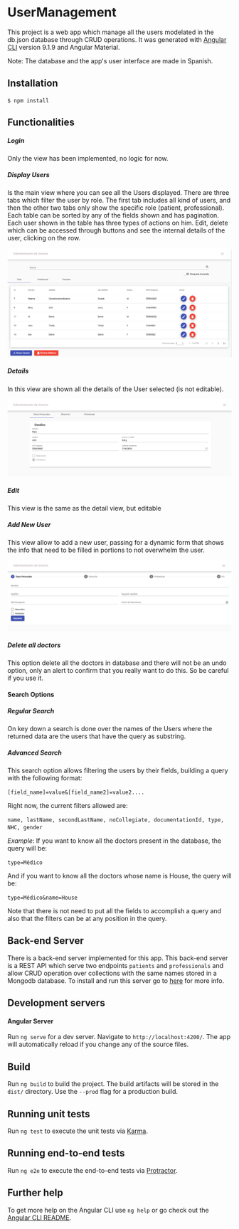 # UserManagement
This project is a web app which manage all the users modelated in the db.json database through CRUD operations. It was generated with [Angular CLI](https://github.com/angular/angular-cli) version 9.1.9 and Angular Material.

Note: The database and the app's user interface are made in Spanish.

## Installation
```
$ npm install
```

## Functionalities

##### Login
Only the view has been implemented, no logic for now.

##### Display Users
Is the main view where you can see all the Users displayed. There are three tabs which filter the user by role. The first tab includes all kind of users, and then the other two tabs only show the specific role (patient, professional). Each table can be sorted by any of the fields shown and has pagination. Each user shown in the table has three types of actions on him. Edit, delete which can be accessed through buttons and see the internal details of the user, clicking on the row.

![Main View](https://github.com/williamvn/UserManagement/blob/master/main.png?raw=true)

##### Details
In this view are shown all the details of the User selected (is not editable).

![Main View](https://github.com/williamvn/UserManagement/blob/master/Details.png?raw=true)

##### Edit

This view is the same as the detail view, but editable

##### Add New User
This view allow to add a new user, passing for a dynamic form that shows the info that need to be filled in portions to not overwhelm the user.

![Main View](https://github.com/williamvn/UserManagement/blob/master/NewUser.png?raw=true)

##### Delete all doctors
This option delete all the doctors in database and there will not be an undo option, only an alert to confirm that you really want to do this. So be careful if you use it.

#### Search Options

##### Regular Search
On key down a search is done over the names of the Users where the returned data are the users that have the query as substring.

##### Advanced Search
This search option allows filtering the users by their fields, building a query with the following format:

`[field_name]=value&[field_name2]=value2....`

Right now, the current filters allowed are:

`name, lastName, secondLastName, noCollegiate, documentationId, type, NHC, gender`

*Example*:
If you want to know all the doctors present in the database, the query will be:

`type=Médico`

And if you want to know all the doctors whose name is House, the query will be:

`type=Médico&name=House`

Note that there is not need to put all the fields to accomplish a query and also that the filters can be at any position in the query.

## Back-end Server

There is a back-end server implemented for this app. This back-end server is a REST API which serve two endpoints `patients` and `professionals` and allow CRUD operation over  collections with the same names stored in a Mongodb database. To install and run this server go to [here](https://github.com/williamvn/his-rest-api) for more info.


## Development servers
#### Angular Server

Run `ng serve` for a dev server. Navigate to `http://localhost:4200/`. The app will automatically reload if you change any of the source files. 

## Build

Run `ng build` to build the project. The build artifacts will be stored in the `dist/` directory. Use the `--prod` flag for a production build.

## Running unit tests

Run `ng test` to execute the unit tests via [Karma](https://karma-runner.github.io).

## Running end-to-end tests

Run `ng e2e` to execute the end-to-end tests via [Protractor](http://www.protractortest.org/).

## Further help

To get more help on the Angular CLI use `ng help` or go check out the [Angular CLI README](https://github.com/angular/angular-cli/blob/master/README.md).
